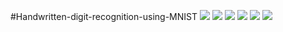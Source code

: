 #Handwritten-digit-recognition-using-MNIST
<image src ="https://github.com/chaitanybhardwaj97/Handwritten-digit-recognition-using-MNIST/blob/master/Screenshot%20(21).png">
<image src ="https://github.com/chaitanybhardwaj97/Handwritten-digit-recognition-using-MNIST/blob/master/Screenshot%20(22).png">
<image src ="https://github.com/chaitanybhardwaj97/Handwritten-digit-recognition-using-MNIST/blob/master/Screenshot%20(23).png">
<image src ="https://github.com/chaitanybhardwaj97/Handwritten-digit-recognition-using-MNIST/blob/master/Screenshot%20(24).png">
<image src ="https://github.com/chaitanybhardwaj97/Handwritten-digit-recognition-using-MNIST/blob/master/Screenshot%20(25).png">
<image src ="https://github.com/chaitanybhardwaj97/Handwritten-digit-recognition-using-MNIST/blob/master/Screenshot%20(26).png">
